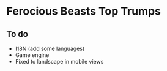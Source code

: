 # Ferocious Beasts Top Trumps

## To do

- I18N (add some languages)
- Game engine
- Fixed to landscape in mobile views